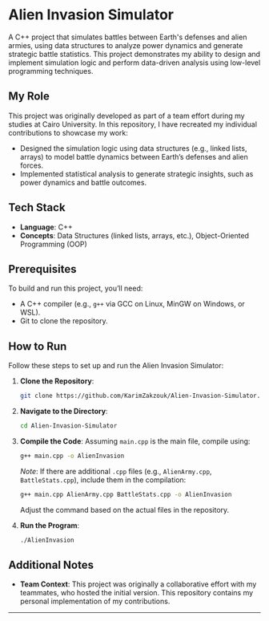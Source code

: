 # Alien Invasion Simulator

A C++ project that simulates battles between Earth's defenses and alien armies, using data structures to analyze power dynamics and generate strategic battle statistics. This project demonstrates my ability to design and implement simulation logic and perform data-driven analysis using low-level programming techniques.

## My Role
This project was originally developed as part of a team effort during my studies at Cairo University. In this repository, I have recreated my individual contributions to showcase my work:

- Designed the simulation logic using data structures (e.g., linked lists, arrays) to model battle dynamics between Earth’s defenses and alien forces.
- Implemented statistical analysis to generate strategic insights, such as power dynamics and battle outcomes.

## Tech Stack
- **Language**: C++
- **Concepts**: Data Structures (linked lists, arrays, etc.), Object-Oriented Programming (OOP)

## Prerequisites
To build and run this project, you’ll need:
- A C++ compiler (e.g., `g++` via GCC on Linux, MinGW on Windows, or WSL).
- Git to clone the repository.

## How to Run
Follow these steps to set up and run the Alien Invasion Simulator:

1. **Clone the Repository**:
   ```bash
   git clone https://github.com/KarimZakzouk/Alien-Invasion-Simulator.git
   ```

2. **Navigate to the Directory**:
   ```bash
   cd Alien-Invasion-Simulator
   ```

3. **Compile the Code**:
   Assuming `main.cpp` is the main file, compile using:
   ```bash
   g++ main.cpp -o AlienInvasion
   ```
   *Note*: If there are additional `.cpp` files (e.g., `AlienArmy.cpp`, `BattleStats.cpp`), include them in the compilation:
   ```bash
   g++ main.cpp AlienArmy.cpp BattleStats.cpp -o AlienInvasion
   ```
   Adjust the command based on the actual files in the repository.

4. **Run the Program**:
   ```bash
   ./AlienInvasion
   ```

## Additional Notes
- **Team Context**: This project was originally a collaborative effort with my teammates, who hosted the initial version. This repository contains my personal implementation of my contributions.

---

